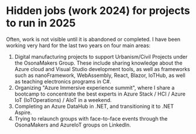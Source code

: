 # Hidden jobs (work 2024) for projects to run in 2025

Often, work is not visible until it is abandoned or completed. I have been working very hard for the last two years on four main areas:

1) Digital manufacturing projects to support Urbanism/Civil Projects under the OsonaMakers Group. These include sharing knowledge about the Azure cloud and Visual Studio development tools, as well as frameworks such as nanoFramework, WebAssembly, React, Blazor, IoTHub, as well as teaching electronics programs in C#.
2) Organizing "Azure Immersive experience summit", where I share a bootcamp to concentrate the best experts in Azure Stack / HCI / Azure IoT (IoTOperations) / AIoT in a weekend.
3) Completing an Azure DataHub in .NET, and transitioning it to .NET Aspire.
4) Trying to relaunch groups with face-to-face events through the OsonaMakers and AzureIoT groups on LinkedIn.

